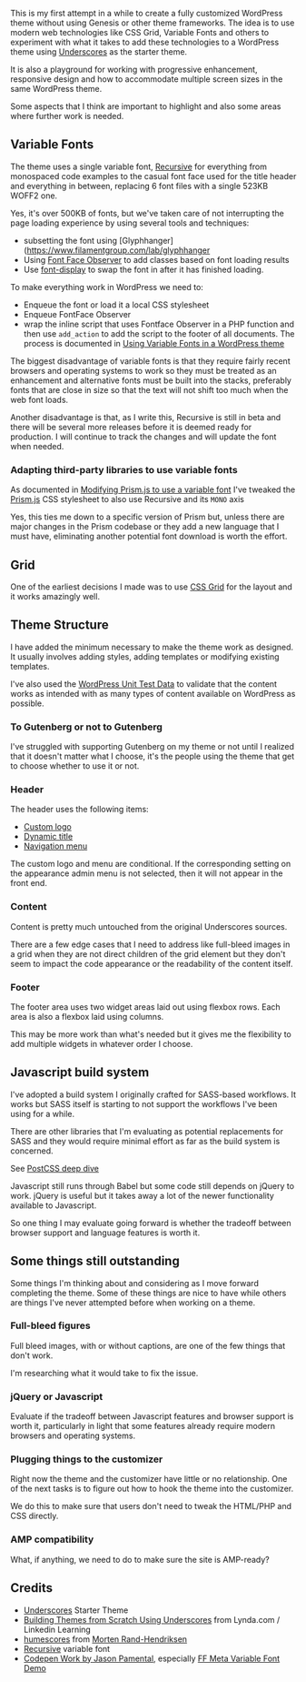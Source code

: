 This is my first attempt in a while to create a fully customized WordPress theme without using Genesis or other theme frameworks. The idea is to use modern web technologies like CSS Grid, Variable Fonts and others to experiment with what it takes to add these technologies to a WordPress theme using [Underscores](https://underscores.me/) as the starter theme.

It is also a playground for working with progressive enhancement, responsive design and how to accommodate multiple screen sizes in the same WordPress theme.

Some aspects that I think are important to highlight and also some areas where further work is needed.

## Variable Fonts

The theme uses a single variable font, [Recursive](https://www.recursive.design/) for everything from monospaced code examples to the casual font face used for the title header and everything in between, replacing 6 font files with a single 523KB WOFF2 one.

Yes, it's over 500KB of fonts, but we've taken care of not interrupting the page loading experience by using several tools and techniques:

* subsetting the font using [Glyphhanger](https://www.filamentgroup.com/lab/glyphhanger
* Using [Font Face Observer](https://fontfaceobserver.com/) to add classes based on font loading results
* Use [font-display](https://developers.google.com/web/updates/2016/02/font-display) to swap the font in after it has finished loading.

To make everything work in WordPress we need to:

* Enqueue the font or load it a local CSS stylesheet
* Enqueue FontFace Observer
* wrap the inline script that uses Fontface Observer in a PHP function and then use `add_action` to add the script to the footer of all documents.
The process is documented in [Using Variable Fonts in a WordPress theme](https://publishing-project.rivendellweb.net/using-variable-fonts-in-a-wordpress-theme/)

The biggest disadvantage of variable fonts is that they require fairly recent browsers and operating systems to work so they must be treated as an enhancement and alternative fonts must be built into the stacks, preferably fonts that are close in size so that the text will not shift too much when the web font loads.

Another disadvantage is that, as I write this, Recursive is still in beta and there will be several more releases before it is deemed ready for production. I will continue to track the changes and will update the font when needed.

### Adapting third-party libraries to use variable fonts

As documented in [Modifying Prism.js to use a variable font](https://publishing-project.rivendellweb.net/modifying-prism-js-to-use-a-variable-font/) I've tweaked the [Prism.js](https://prismjs.com/) CSS stylesheet to also use Recursive and its `MONO` axis

Yes, this ties me down to a specific version of Prism but, unless there are major changes in the Prism codebase or they add a new language that I must have, eliminating another potential font download is worth the effort.

## Grid

One of the earliest decisions I made was to use [CSS Grid](https://gridbyexample.com) for the layout and it works amazingly well.

## Theme Structure

I have added the minimum necessary to make the theme work as designed. It usually involves adding styles, adding templates or modifying existing templates.

I've also used the [WordPress Unit Test Data](https://codex.wordpress.org/Theme_Unit_Test) to validate that the content works as intended with as many types of content available on WordPress as possible.

### To Gutenberg or not to Gutenberg

I've struggled with supporting Gutenberg on my theme or not until I realized that it doesn't matter what I choose, it's the people using the theme that get to choose whether to use it or not.

### Header

The header uses the following items:

* [Custom logo](https://developer.wordpress.org/themes/functionality/custom-logo/)
* [Dynamic title](https://bravokeyl.com/exploring-title-tag-theme-feature/)
* [Navigation menu](https://developer.wordpress.org/themes/functionality/navigation-menus/)

The custom logo and menu are conditional. If the corresponding setting on the appearance admin menu is not selected, then it will not appear in the front end.

### Content

Content is pretty much untouched from the original Underscores sources.

There are a few edge cases that I need to address like full-bleed images in a grid when they are not direct children of the grid element but they don't seem to impact the code appearance or the readability of the content itself.

### Footer

The footer area uses two widget areas laid out using flexbox rows. Each area is also a flexbox laid using columns.

This may be more work than what's needed but it gives me the flexibility to add multiple widgets in whatever order I choose.

## Javascript build system

I've adopted a build system I originally crafted for SASS-based workflows. It works but SASS itself is starting to not support the workflows I've been using for a while.

There are other libraries that I'm evaluating as potential replacements for SASS and they would require minimal effort as far as the build system is concerned.

See [PostCSS deep dive](https://publishing-project.rivendellweb.net/postcss-deep-dive/)

Javascript still runs through Babel but some code still depends on jQuery to work. jQuery is useful but it takes away a lot of the newer functionality available to Javascript.

So one thing I may evaluate going forward is whether the tradeoff between browser support and language features is worth it.

## Some things still outstanding

Some things I'm thinking about and considering as I move forward completing the theme.  Some of these things are nice to have while others are things I've never attempted before when working on a theme.

### Full-bleed figures

Full bleed images, with or without captions, are one of the few things that don't work.

I'm researching what it would take to fix the issue.

### jQuery or Javascript

Evaluate if the tradeoff between Javascript features and browser support is worth it, particularly in light that some features already require modern browsers and operating systems.

### Plugging things to the customizer

Right now the theme and the customizer have little or no relationship. One of the next tasks is to figure out how to hook the theme into the customizer.

We do this to make sure that users don't need to tweak the HTML/PHP and CSS directly.

### AMP compatibility

What, if anything, we need to do to make sure the site is AMP-ready?

## Credits

* [Underscores](https://underscores.me/) Starter Theme
* [Building Themes from Scratch Using Underscores](https://www.lynda.com/WordPress-tutorials/WordPress-Building-Themes-from-Scratch-Using-Underscores/491704-2.html) from Lynda.com / Linkedin Learning
* [humescores](https://github.com/mor10/humescores) from [Morten Rand-Hendriksen](https://mor10.com)
* [Recursive](https://recursive.design) variable font
* [Codepen Work by Jason Pamental](https://codepen.io/jpamental/), especially [FF Meta Variable Font Demo](https://codepen.io/jpamental/pen/MPaxaP)
